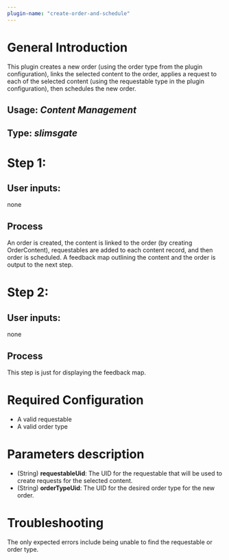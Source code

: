 ```yaml
---
plugin-name: "create-order-and-schedule"
---
```


# General Introduction
This plugin creates a new order (using the order type from the plugin configuration), links the selected content to the 
order, applies a request to each of the selected content (using the requestable type in the plugin configuration), then 
schedules the new order.

## Usage: _Content Management_
## Type: *slimsgate*

# Step 1:
## User inputs:
none
## Process
An order is created, the content is linked to the order (by creating OrderContent), requestables are added to each
content record, and then order is scheduled. A feedback map outlining the content and the order is output to the next
step.


# Step 2:
## User inputs:
none
## Process
This step is just for displaying the feedback map.

# Required Configuration
- A valid requestable
- A valid order type

# Parameters description
* (String) **requestableUid**: The UID for the requestable that will be used to create requests for the selected content.
* (String) **orderTypeUid**: The UID for the desired order type for the new order.

# Troubleshooting
The only expected errors include being unable to find the requestable or order type.

